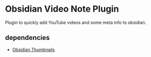 # Obsidian Video Note Plugin

Plugin to quickly add YouTube videos and some meta info to obsidian.

## dependencies

- [Obsidian Thumbnails](https://github.com/Meikul/obsidian-thumbnails/tree/f9d3aa87ad35fe63596e8609a71d8a833b49da2f)
